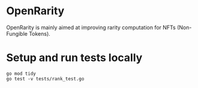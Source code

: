 # OpenRarity 
OpenRarity is mainly aimed at improving rarity computation for NFTs (Non-Fungible Tokens).

# Setup and run tests locally

```
go mod tidy
go test -v tests/rank_test.go
```
